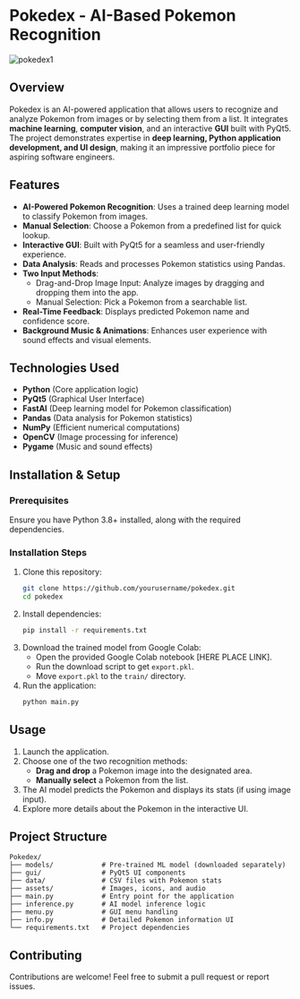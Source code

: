 # Pokedex - AI-Based Pokemon Recognition

![pokedex1](https://github.com/user-attachments/assets/5427101a-2991-40f5-a5f0-14fc03a965c5)

## Overview

Pokedex is an AI-powered application that allows users to recognize and analyze Pokemon from images or by selecting them from a list. It integrates **machine learning**, **computer vision**, and an interactive **GUI** built with PyQt5. The project demonstrates expertise in **deep learning, Python application development, and UI design**, making it an impressive portfolio piece for aspiring software engineers.

## Features
- **AI-Powered Pokemon Recognition**: Uses a trained deep learning model to classify Pokemon from images.
- **Manual Selection**: Choose a Pokemon from a predefined list for quick lookup.
- **Interactive GUI**: Built with PyQt5 for a seamless and user-friendly experience.
- **Data Analysis**: Reads and processes Pokemon statistics using Pandas.
- **Two Input Methods**:
  - Drag-and-Drop Image Input: Analyze images by dragging and dropping them into the app.
  - Manual Selection: Pick a Pokemon from a searchable list.
- **Real-Time Feedback**: Displays predicted Pokemon name and confidence score.
- **Background Music & Animations**: Enhances user experience with sound effects and visual elements.

## Technologies Used
- **Python** (Core application logic)
- **PyQt5** (Graphical User Interface)
- **FastAI** (Deep learning model for Pokemon classification)
- **Pandas** (Data analysis for Pokemon statistics)
- **NumPy** (Efficient numerical computations)
- **OpenCV** (Image processing for inference)
- **Pygame** (Music and sound effects)

## Installation & Setup
### Prerequisites
Ensure you have Python 3.8+ installed, along with the required dependencies.

### Installation Steps
1. Clone this repository:
   ```sh
   git clone https://github.com/yourusername/pokedex.git
   cd pokedex
   ```
2. Install dependencies:
   ```sh
   pip install -r requirements.txt
   ```
3. Download the trained model from Google Colab:
   - Open the provided Google Colab notebook [HERE PLACE LINK].
   - Run the download script to get `export.pkl`.
   - Move `export.pkl` to the `train/` directory.
4. Run the application:
   ```sh
   python main.py
   ```

## Usage
1. Launch the application.
2. Choose one of the two recognition methods:
   - **Drag and drop** a Pokemon image into the designated area.
   - **Manually select** a Pokemon from the list.
3. The AI model predicts the Pokemon and displays its stats (if using image input).
4. Explore more details about the Pokemon in the interactive UI.

## Project Structure
```
Pokedex/
├── models/            # Pre-trained ML model (downloaded separately)
├── gui/               # PyQt5 UI components
├── data/              # CSV files with Pokemon stats
├── assets/            # Images, icons, and audio
├── main.py            # Entry point for the application
├── inference.py       # AI model inference logic
├── menu.py            # GUI menu handling
├── info.py            # Detailed Pokemon information UI
└── requirements.txt   # Project dependencies
```

## Contributing
Contributions are welcome! Feel free to submit a pull request or report issues.

